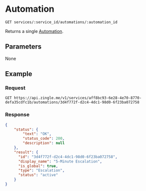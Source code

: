 # Automation 

    GET services/:service_id/automations/:automation_id
    
Returns a single [Automation].

## Parameters
None

## Example
### Request

    GET https://api.zingle.me/v1/services/aff8bc93-6e28-4e70-8770-defa35cdfc1b/automations/3d4f772f-d2c4-4dc1-98d0-6f23ba072758

### Response
``` json
{
    "status": {
        "text": "OK",
        "status_code": 200,
        "description": null
    },
    "result": {
      "id": "3d4f772f-d2c4-4dc1-98d0-6f23ba072758",
      "display_name": "5-Minute Escalation",
      "is_global": true,
      "type": "Escalation",
      "status": "active"
    }
}
```

[Overview - Request Modifiers]: /README.md#request-modifiers
[Automation]: README.md
